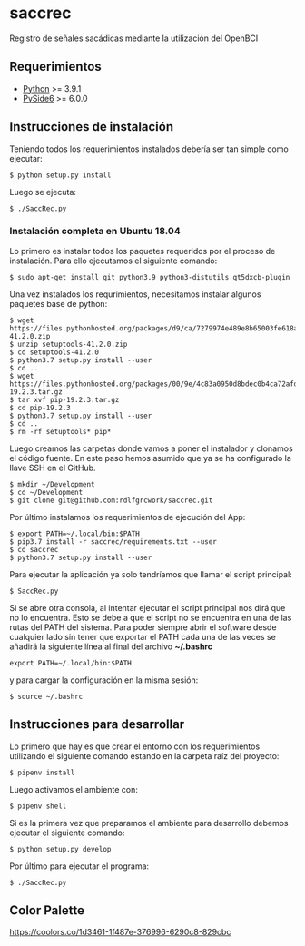 # saccrec
Registro de señales sacádicas mediante la utilización del OpenBCI

## Requerimientos

- [Python](https://www.python.org/downloads/) >= 3.9.1
- [PySide6](https://pypi.org/project/PySide6) >= 6.0.0

## Instrucciones de instalación

Teniendo todos los requerimientos instalados debería ser tan simple como ejecutar:

```shell
$ python setup.py install
```

Luego se ejecuta:

```shell
$ ./SaccRec.py
```

### Instalación completa en Ubuntu 18.04

Lo primero es instalar todos los paquetes requeridos por el proceso de instalación. Para ello ejecutamos el siguiente comando:

```shell
$ sudo apt-get install git python3.9 python3-distutils qt5dxcb-plugin
```

Una vez instalados los requrimientos, necesitamos instalar algunos paquetes base de python:

```shell
$ wget https://files.pythonhosted.org/packages/d9/ca/7279974e489e8b65003fe618a1a741d6350227fa2bf48d16be76c7422423/setuptools-41.2.0.zip
$ unzip setuptools-41.2.0.zip
$ cd setuptools-41.2.0
$ python3.7 setup.py install --user
$ cd ..
$ wget https://files.pythonhosted.org/packages/00/9e/4c83a0950d8bdec0b4ca72afd2f9cea92d08eb7c1a768363f2ea458d08b4/pip-19.2.3.tar.gz
$ tar xvf pip-19.2.3.tar.gz
$ cd pip-19.2.3
$ python3.7 setup.py install --user
$ cd ..
$ rm -rf setuptools* pip*
```

Luego creamos las carpetas donde vamos a poner el instalador y clonamos el código fuente. En este paso hemos asumido que ya se
ha configurado la llave SSH en el GitHub.

```shell
$ mkdir ~/Development
$ cd ~/Development
$ git clone git@github.com:rdlfgrcwork/saccrec.git
```

Por último instalamos los requerimientos de ejecución del App:

```shell
$ export PATH=~/.local/bin:$PATH
$ pip3.7 install -r saccrec/requirements.txt --user
$ cd saccrec
$ python3.7 setup.py install --user
```

Para ejecutar la aplicación ya solo tendríamos que llamar el script principal:

```shell
$ SaccRec.py
```

Si se abre otra consola, al intentar ejecutar el script principal nos dirá que no lo encuentra.
Esto se debe a que el script no se encuentra en una de las rutas del PATH del sistema.
Para poder siempre abrir el software desde cualquier lado sin tener que exportar el PATH cada
una de las veces se añadirá la siguiente línea al final del archivo **~/.bashrc**

```export PATH=~/.local/bin:$PATH```

y para cargar la configuración en la misma sesión:

```shell
$ source ~/.bashrc
```

## Instrucciones para desarrollar

Lo primero que hay es que crear el entorno con los requerimientos utilizando el siguiente comando estando en la carpeta raíz del proyecto:

```shell
$ pipenv install
```

Luego activamos el ambiente con:

```shell
$ pipenv shell
```

Si es la primera vez que preparamos el ambiente para desarrollo debemos ejecutar el siguiente comando:

```shell
$ python setup.py develop
```

Por último para ejecutar el programa:

```shell
$ ./SaccRec.py
```

## Color Palette

https://coolors.co/1d3461-1f487e-376996-6290c8-829cbc
